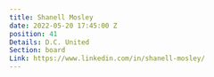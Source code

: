 ```yaml
---
title: Shanell Mosley
date: 2022-05-20 17:45:00 Z
position: 41
Details: D.C. United
Section: board
Link: https://www.linkedin.com/in/shanell-mosley/
---
```



